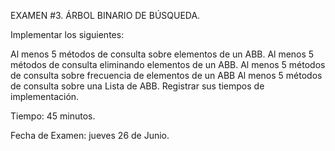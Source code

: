 EXAMEN #3. ÁRBOL BINARIO DE BÚSQUEDA.

Implementar los siguientes:

Al menos 5 métodos de consulta sobre elementos de un ABB.
Al menos 5 métodos de consulta eliminando elementos de un ABB.
Al menos 5 métodos de consulta sobre frecuencia de elementos de un ABB
Al menos 5 métodos de consulta sobre una Lista de ABB.
Registrar sus tiempos de implementación.

Tiempo: 45 minutos.

Fecha de Examen: jueves 26 de Junio.